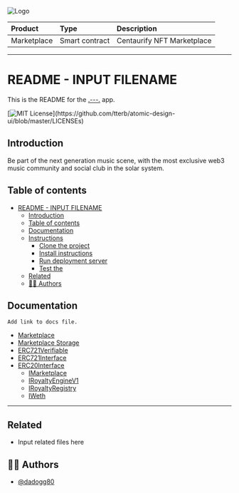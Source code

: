 ![Logo](https://www.centaurify.com/_next/image?url=%2Fimg%2Flogo%2Fcentaurify-logo.svg&w=1920&q=75)  

| Product      | Type           | Description     |
| :--------    | :-------       | :-------------- |
| Marketplace  | Smart contract | Centaurify NFT Marketplace |

---

# README - INPUT FILENAME

This is the README for the [.---.](https://www.centaurify.com) app.

[![MIT License](https://img.shields.io/apm/l/atomic-design-ui.svg?)](https://github.com/tterb/atomic-design-ui/blob/master/LICENSEs)

## Introduction

Be part of the next generation music scene, with the most exclusive web3 music community and social club in the solar system.

## Table of contents

- [README - INPUT FILENAME](#readme---centaurify-app)
  - [Introduction](#introduction)
  - [Table of contents](#table-of-contents)
  - [Documentation](#documentation)
  - [Instructions](#instructions)
    - [Clone the project](#clone-the-project)
    - [Install instructions](#install-instructions)
    - [Run deployment server](#run-deployment-server)
    - [Test the](#test-the)
  - [Related](#related)
  - [🧑‍⚖️ Authors](#️-authors)

## Documentation

    Add link to docs file.

- [Marketplace](MarketPlace.md)
- [Marketplace Storage](MarketPlace_Storage.md)
- [ERC721Verifiable](ERC721Verifiable.md)
- [ERC721Interface](ERC721Interface.md)
- [ERC20Interface](ERC20Interface.md)
   - [IMarketplace](/interfaces/IMarketPlace_Storage.md)
   - [IRoyaltyEngineV1](/interfaces/IRoyaltyEngineV1.md)
   - [IRoyaltyRegistry](/interfaces/IRoyaltyRegistry.md)
   - [IWeth](/interfaces/IWeth.md)

_______________________________________

## Related

- Input related files here

## 🧑‍⚖️ Authors

- [@dadogg80](https://www.github.com/dadogg80)